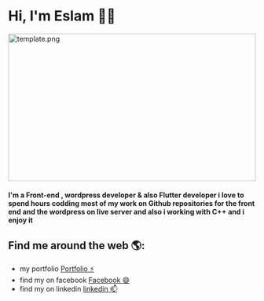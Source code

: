# Hi, I'm Eslam 👋🏾

<img src="https://user-images.githubusercontent.com/35490681/89426102-13e3e980-d73a-11ea-919f-ddbc01d4800c.png" alt="template.png" width="100%" height="300px">

<h4>I'm a Front-end , wordpress developer & also Flutter developer i love to spend hours codding most of my work on Github repositories for the front end and the wordpress on live server and also i working with C++ and i enjoy it</h4>

## Find me around the web 🌎:

- my portfolio <a href="https://eslamsamy5.github.io/My-PortFolio/">Portfolio ⚡</a>
- find my on facebook <a href="https://www.facebook.com/eslam.samy.92">Facebook 😄</a>
- find my on linkedin <a href="https://www.linkedin.com/in/eslam-samy-96a8b9156/">linkedin 📫</a>
<!--
- 🔭 I’m currently working on ...
- 🌱 I’m currently learning ...
- 👯 I’m looking to collaborate on ...
- 🤔 I’m looking for help with ...
- 💬 Ask me about ...
- 📫 How to reach me: ...
- 😄 Pronouns: ...
- ⚡ Fun fact: ...
  -->
